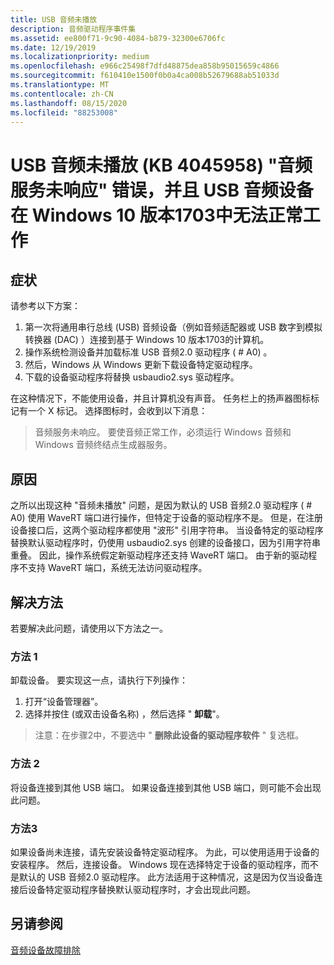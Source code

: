 ```yaml
---
title: USB 音频未播放
description: 音频驱动程序事件集
ms.assetid: ee800f71-9c90-4084-b879-32300e6706fc
ms.date: 12/19/2019
ms.localizationpriority: medium
ms.openlocfilehash: e966c25498f7dfd48875dea858b95015659c4866
ms.sourcegitcommit: f610410e1500f0b0a4ca008b52679688ab51033d
ms.translationtype: MT
ms.contentlocale: zh-CN
ms.lasthandoff: 08/15/2020
ms.locfileid: "88253008"
---
```

# <a name="usb-audio-not-playing-kb-4045958-audio-services-not-responding-error-and-usb-audio-device-does-not-work-in-windows-10-version-1703"></a>USB 音频未播放 (KB 4045958) "音频服务未响应" 错误，并且 USB 音频设备在 Windows 10 版本1703中无法正常工作

## <a name="symptoms"></a>症状

请参考以下方案：

1. 第一次将通用串行总线 (USB) 音频设备（例如音频适配器或 USB 数字到模拟转换器 (DAC) ）连接到基于 Windows 10 版本1703的计算机。
2. 操作系统检测设备并加载标准 USB 音频2.0 驱动程序 ( # A0) 。
3. 然后，Windows 从 Windows 更新下载设备特定驱动程序。  
4. 下载的设备驱动程序将替换 usbaudio2.sys 驱动程序。

在这种情况下，不能使用设备，并且计算机没有声音。 任务栏上的扬声器图标标记有一个 X 标记。 选择图标时，会收到以下消息：

> 音频服务未响应。 要使音频正常工作，必须运行 Windows 音频和 Windows 音频终结点生成器服务。

## <a name="cause"></a>原因

之所以出现这种 "音频未播放" 问题，是因为默认的 USB 音频2.0 驱动程序 ( # A0) 使用 WaveRT 端口进行操作，但特定于设备的驱动程序不是。 但是，在注册设备接口后，这两个驱动程序都使用 "波形" 引用字符串。
当设备特定的驱动程序替换默认驱动程序时，仍使用 usbaudio2.sys 创建的设备接口，因为引用字符串重叠。 因此，操作系统假定新驱动程序还支持 WaveRT 端口。 由于新的驱动程序不支持 WaveRT 端口，系统无法访问驱动程序。

## <a name="resolution"></a>解决方法

若要解决此问题，请使用以下方法之一。

### <a name="method-1"></a>方法 1

卸载设备。 要实现这一点，请执行下列操作：

1. 打开“设备管理器”。
1. 选择并按住 (或双击设备名称) ，然后选择 " **卸载**"。

> 注意：在步骤2中，不要选中 " **删除此设备的驱动程序软件** " 复选框。

### <a name="method-2"></a>方法 2

将设备连接到其他 USB 端口。 如果设备连接到其他 USB 端口，则可能不会出现此问题。

### <a name="method-3"></a>方法3

如果设备尚未连接，请先安装设备特定驱动程序。 为此，可以使用适用于设备的安装程序。 然后，连接设备。 Windows 现在选择特定于设备的驱动程序，而不是默认的 USB 音频2.0 驱动程序。 此方法适用于这种情况，这是因为仅当设备连接后设备特定驱动程序替换默认驱动程序时，才会出现此问题。

## <a name="see-also"></a>另请参阅

[音频设备故障排除](audio-devices-troubleshooting.md)
